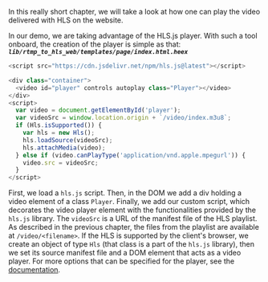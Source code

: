 In this really short chapter, we will take a look at how one can play the video delivered with HLS on the website.

In our demo, we are taking advantage of the HLS.js player.
With such a tool onboard, the creation of the player is simple as that:
**_`lib/rtmp_to_hls_web/templates/page/index.html.heex`_**
```js
<script src="https://cdn.jsdelivr.net/npm/hls.js@latest"></script>

<div class="container">
  <video id="player" controls autoplay class="Player"></video>
</div>
<script>
  var video = document.getElementById('player');
  var videoSrc = window.location.origin + `/video/index.m3u8`;
  if (Hls.isSupported()) {
    var hls = new Hls();
    hls.loadSource(videoSrc);
    hls.attachMedia(video);
  } else if (video.canPlayType('application/vnd.apple.mpegurl')) {
    video.src = videoSrc;
  }
</script>
```

First, we load a `hls.js` script.
Then, in the DOM we add a div holding a video element of a class `Player`.
Finally, we add our custom script, which decorates the video player element with the functionalities 
provided by the `hls.js` library.
The `videoSrc` is a URL of the manifest file of the HLS playlist. As described in the previous chapter, the files from the playlist are available
at `/video/<filename>`.
If the HLS is supported by the client's browser, we create an object of type `Hls` (that class is a part of the `hls.js` library), then we set its source manifest file and a DOM element that acts as a video player. For more options that can be specified for the player, see the [documentation](https://github.com/video-dev/hls.js/blob/master/docs/API.md).